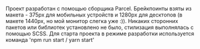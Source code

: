 Проект разработан с помощью сборщика Parcel. Брейкпоинты взяты из макета - 375px
для мобильных устройств и 1280px для десктопов (в макете 1440px, но мой монитор
слегка уже :)). Никаких сторонних пакетов или библиотек установлено не было,
стилизация выполнялась с помощью SCSS. Для старта проекта в режиме разработки
используется команда 'npm run start / yarn start'
